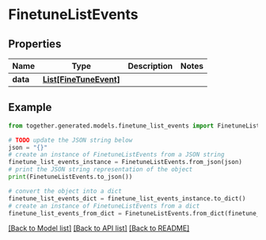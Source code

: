 # FinetuneListEvents


## Properties

Name | Type | Description | Notes
------------ | ------------- | ------------- | -------------
**data** | [**List[FineTuneEvent]**](FineTuneEvent.md) |  |

## Example

```python
from together.generated.models.finetune_list_events import FinetuneListEvents

# TODO update the JSON string below
json = "{}"
# create an instance of FinetuneListEvents from a JSON string
finetune_list_events_instance = FinetuneListEvents.from_json(json)
# print the JSON string representation of the object
print(FinetuneListEvents.to_json())

# convert the object into a dict
finetune_list_events_dict = finetune_list_events_instance.to_dict()
# create an instance of FinetuneListEvents from a dict
finetune_list_events_from_dict = FinetuneListEvents.from_dict(finetune_list_events_dict)
```
[[Back to Model list]](../README.md#documentation-for-models) [[Back to API list]](../README.md#documentation-for-api-endpoints) [[Back to README]](../README.md)
